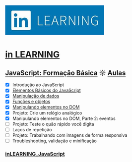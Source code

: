 # ![inlearning.jpeg](https://github.com/kakanew/inLEARNING_JavaScript/blob/master/inlearning.jpeg?raw=true)

# [in LEARNING](https://www.linkedin.com/learning/me)

## [JavaScript: Formação Básica](https://github.com/kakanew/inLEARNING_JavaScript/tree/master/JavaScript_Basico) ☼ [Aulas](https://www.linkedin.com/learning/javascript-formacao-basica)

- [x] Introdução ao JavaScript
- [x] [Elementos Básicos do JavaScript](https://github.com/kakanew/inLEARNING_JavaScript/tree/master/JavaScript_Basico/02_Elementos_Basicos)
- [x] [Manipulação de dados](https://github.com/kakanew/inLEARNING_JavaScript/tree/master/JavaScript_Basico/03_Manipulacao_Dados)
- [x] [Funções e objetos](https://github.com/kakanew/inLEARNING_JavaScript/tree/master/JavaScript_Basico/04_Funcoes_Objetos)
- [x] [Manipulando elementos no DOM](https://github.com/kakanew/inLEARNING_JavaScript/tree/master/JavaScript_Basico/05_Manipulando_DOM)
- [x] Projeto: Crie um relógio analógico
- [x] Manipulando elementos no DOM, Parte 2: eventos
- [ ] Projeto: Teste o quão rápido você digita
- [ ] Laços de repetição
- [ ] Projeto: Trabalhando com imagens de forma responsiva
- [ ] Troubleshooting, validação e minificação

### [inLEARNING_JavaScript](https://github.com/kakanew/inLEARNING_JavaScript)